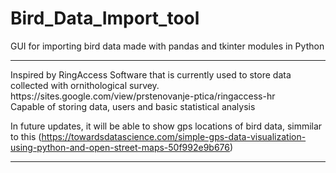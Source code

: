 # Bird_Data_Import_tool
GUI for importing bird data made with pandas and tkinter modules in Python

<hr>
Inspired by RingAccess Software that is currently used to store data collected with ornithological survey.
https://sites.google.com/view/prstenovanje-ptica/ringaccess-hr <br>
Capable of storing data, users and basic statistical analysis

In future updates, it will be able to show gps locations of bird data, simmilar to this (https://towardsdatascience.com/simple-gps-data-visualization-using-python-and-open-street-maps-50f992e9b676)
 <hr>
 
